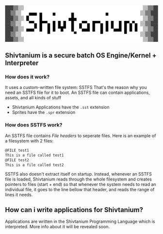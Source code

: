 ![Shivtanium Logo](https://raw.githubusercontent.com/Shivter14/Shivtanium/main/Shivtanium.png)
## Shivtanium is a secure batch OS Engine/Kernel + Interpreter

### How does it work?
It uses a custom-written file system: SSTFS
That's the reason why you need an SSTFS file for it to boot.
An SSTFS file can contain applications, assets, and all kinds of stuff
- Shivtanium Applications have the `.sst` extension
- Sprites have the `.spr` extension
### How does SSTFS work?
An SSTFS file contains *File headers* to seperate files.
Here is an example of a filesystem with 2 files:
```
@FILE test1
This is a file called test1
@FILE test2
This is a file called test2
```
SSTFS also doesn't extract itself on startup. Instead, whenever an SSTFS file is loaded, Shivtanium reads through the whole filesystem and creates pointers to files (start + end) so that whenever the system needs to read an individual file, it goes to the line bellow that header, and reads the range of lines it needs.

## How can i write applications for Shivtanium?
Applications are written in the Shivtanium Programming Language which is interpreted.
More info about it will be revealed soon.
